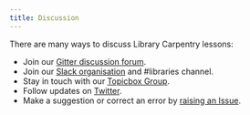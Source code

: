 ```yaml
---
title: Discussion
---
```


There are many ways to discuss Library Carpentry lessons:

- Join our [Gitter discussion forum](https://gitter.im/LibraryCarpentry/).
- Join our [Slack organisation](https://swc-slack-invite.herokuapp.com/) and #libraries channel.
- Stay in touch with our [Topicbox Group](https://carpentries.topicbox.com/groups/discuss-library-carpentry).
- Follow updates on [Twitter](https://twitter.com/LibCarpentry).
- Make a suggestion or correct an error by [raising an Issue](https://github.com/LibraryCarpentry/lc-open-refine/issues).
